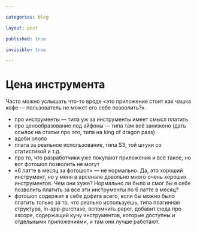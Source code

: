 ```yaml
---

categories: blog

layout: post

published: true

invisible: true

---
```


# Цена инструмента

Часто можно услышать что-то вроде «это приложение стоит как чашка кофе — пользователь не может его себе позволить?».

+ про инструменты — типа уж за инструменты имеет смысл платить
+ про ценообразование под айфоны — типа там всё занижено (дать ссылок на статьи про это, типа на king of dragon pass)
+ адоби ололо
+ плата за реальное использование, типа S3, той штуки со статистикой и т.д.
+ про то, что разработчики уже покупают приложения и всё такое, но вот фотошоп позволить не могут
+ «6 латте в месяц за фотошоп» — не нормально. Да, это хороший инструмент, но у меня в арсенале довольно много очень хороших инструментов. Чем они хуже? Нормально ли было и смог бы я себе позволить платить за все эти инструменты по 6 латте в месяц?
+ фотошоп содержит в себе дофига всего, если бы можно было платить только за то, что реально используешь, типа плагинная структура, in-app-purchase, вспомнить paper, добавит сюда про xscope, содержащий кучу инструментов, которые доступны и отдельными приложениями, и там они лучше работают.
